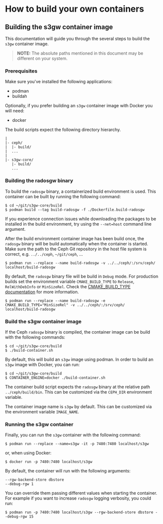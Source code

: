 # How to build your own containers

## Building the s3gw container image

This documentation will guide you through the several steps to build the
`s3gw` container image.

> **NOTE:** The absolute paths mentioned in this document may be different
> on your system.

### Prerequisites
Make sure you've installed the following applications:

- podman
- buildah

Optionally, if you prefer building an `s3gw` container image with Docker you will need:

- docker

The build scripts expect the following directory hierarchy.

```
|
|- ceph/
|  |- build/
|  ...
|
|- s3gw-core/
   |- build/
   ...
```

### Building the radosgw binary
To build the `radosgw` binary, a containerized build environment is used.
This container can be built by running the following command:

```
$ cd ~/git/s3gw-core/build
$ podman build --tag build-radosgw -f ./Dockerfile.build-radosgw
```

If you experience connection issues while downloading the packages to be
installed in the build environment, try using the `--net=host`
command line argument.

After the build environment container image has been build once, the
`radosgw` binary will be build automatically when the container is
started. Make sure the path to the Ceph Git repository in the host
file system is correct, e.g. `../../ceph`, `~/git/ceph`, ...

```
$ podman run --replace --name build-radosgw -v ../../ceph/:/srv/ceph/ localhost/build-radosgw
```

By default, the `radosgw` binary file will be build in `Debug` mode. For production
builds set the environment variable `CMAKE_BUILD_TYPE` to `Release`, `RelWithDebInfo`
or `MinSizeRel`. Check the [CMAKE_BUILD_TYPE documentation](https://cmake.org/cmake/help/latest/variable/CMAKE_BUILD_TYPE.html)
for more information.

```
$ podman run --replace --name build-radosgw -e CMAKE_BUILD_TYPE="MinSizeRel" -v ../../ceph/:/srv/ceph/ localhost/build-radosgw
```

### Build the s3gw container image
If the Ceph `radosgw` binary is compiled, the container image can be build
with the following commands:

```
$ cd ~/git/s3gw-core/build
$ ./build-container.sh
```

By default, this will build an `s3gw` image using podman.
In order to build an `s3gw` image with Docker, you can run:

```
$ cd ~/git/s3gw-core/build
$ CONTAINER_ENGINE=docker ./build-container.sh
```

The container build script expects the `radosgw` binary at the relative
path `../ceph/build/bin`. This can be customized via the `CEPH_DIR`
environment variable.

The container image name is `s3gw` by default. This can be customized via
the environment variable `IMAGE_NAME`.

### Running the s3gw container
Finally, you can run the `s3gw` container with the following command:

```
$ podman run --replace --name=s3gw -it -p 7480:7480 localhost/s3gw
```

or, when using Docker:

```
$ docker run -p 7480:7480 localhost/s3gw
```
By default, the container will run with the following arguments:

```text
--rgw-backend-store dbstore
--debug-rgw 1
```

You can override them passing different values when starting the container.
For example if you want to increase `radosgw` logging verbosity, you could run:

```shell
$ podman run -p 7480:7480 localhost/s3gw --rgw-backend-store dbstore --debug-rgw 15
```
